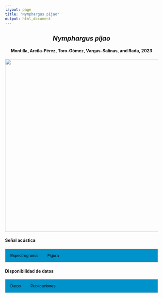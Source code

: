```yaml
---
layout: page
title: "Nymphargus pijao"
output: html_document
---
```


<style>
/* Simplified CSS for tabs */
.tab {
  overflow: hidden;
  border: 1px solid #ccc;
  background-color: #0092ca;
}
.tab button {
  background-color: inherit;
  float: left;
  border: none;
  cursor: pointer;
  padding: 14px 16px;
  transition: background-color 0.3s;
}
.tab button:hover {
  background-color: #ddd;
}
.tab button.active {
  background-color: #ccc;
}
.tabcontent {
  display: none;
  padding: 6px 12px;
  border: 1px solid #ccc;
  border-top: none;
}
.audio-container {
  margin-bottom: 10px;
}
body h1 {
  display: none;
}
</style>

<script>
function openTab(evt, tabName) {
  document.querySelectorAll('.tabcontent').forEach(tab => tab.style.display = "none");
  document.querySelectorAll('.tablinks').forEach(link => link.classList.remove('active'));
  document.getElementById(tabName).style.display = "block";
  evt.currentTarget.classList.add('active');
}
</script>

<!-- Species presentation -->
<div style="text-align: center;">
  <h2><i>Nymphargus pijao</i></h2>
  <h4>Montilla, Arcila-Pérez, Toro-Gómez, Vargas-Salinas, and Rada, 2023</h4>
  <img src="{{ site.baseurl }}/images/especie_Nymphargus_pijao.png" style="width:15cm;">
</div>

#### Señal acústica

<!-- Tabs section -->
<div class="tab">
  <button class="tablinks" onclick="openTab(event, 'Espectro')">Espectrograma</button>
  <button class="tablinks" onclick="openTab(event, 'fig')">Figura</button>
</div>

<!-- Seccion Espectrograma -->
<div id="Espectro" class="tabcontent" style="text-align: center;">
  <video width="100%" height="auto" controls>
    <source src="{{ site.baseurl }}/Espectrograms/dyna_Nymphargus_pijao.mp4" type="video/mp4">
    Tu navegador no soporta el elemento de video.
  </video>
</div>

<!-- Seccion Figura -->
<div id="fig" class="tabcontent" style="text-align: center;">
  <img src="{{ site.baseurl }}/images/spec_Nymphargus_pijao.png" style="width:15cm;">
</div>

#### Disponibilidad de datos

<!-- Tabs section -->
<div class="tab">
  <button class="tablinks" onclick="openTab(event, 'dat')">Datos</button>
  <button class="tablinks" onclick="openTab(event, 'pubs')">Publicaciones</button>
</div>

<!-- Seccion Datos -->
<div id="dat" class="tabcontent">
  <p><strong>Disponibles en Figshare</strong></p>
  <p>NA 
    <a href="NA" target="_blank">NA</a>
  </p>
  <p><strong>Disponibles en iNaturalist</strong></p>
  <p><a href="https://static.inaturalist.org/sounds/790321.wav?1691768393" target="_blank">Nymphargus pijao</a>
  </p>
  <p><strong>Disponibles en CSA-IAVH</strong></p>
  <p><a href="NA" target="_blank">codigo</a>
  </p>
</div>

<!-- Seccion Publicaciones -->
<div id="pubs" class="tabcontent">
  <p><strong>Autor_aqui</strong>NA. 
  <a href="NA" target="_blank">NA</a></p>
  <p><strong>***</strong><i>No existen artículos con sonidos de poblaciones colombianas.</i></p>
</div>
